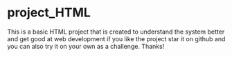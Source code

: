 # project_HTML

This is a basic HTML project that is created
to understand the system better and get good at web development
if you like the project star it on github and you can also try
it on your own as a challenge.
Thanks!